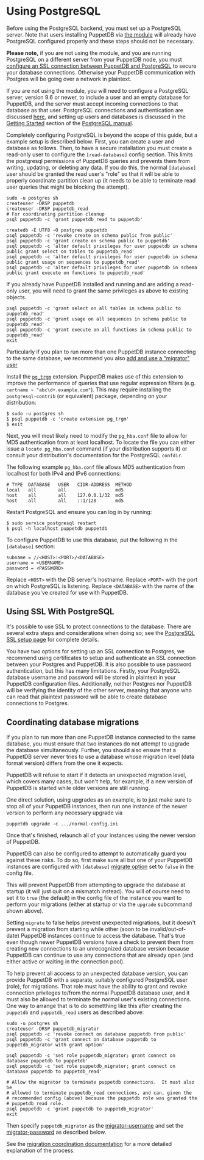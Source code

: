 [config]: ./configure.markdown
[pg_trgm]: http://www.postgresql.org/docs/current/static/pgtrgm.html
[postgres_ssl]: ./postgres_ssl.markdown
[migration_coordination]: ./migration_coordination.markdown
[module]: ./install_via_module.markdown

# Using PostgreSQL

Before using the PostgreSQL backend, you must set up a PostgreSQL server. Note
that users installing PuppetDB via [the module][module] will already have
PostgreSQL configured properly and these steps should not be necessary.

**Please note,** if you are not using the module, and you are running
PostgreSQL on a different server from your PuppetDB node, you must [configure
an SSL connection between PuppetDB and PostgreSQL](#using-ssl-with-postgresql)
to secure your database connections. Otherwise your PuppetDB communication with
Postgres will be going over a network in plaintext.

If you are not using the module, you will need to configure a PostgreSQL
server, version 9.6 or newer, to include a user and an empty database for
PuppetDB, and the server must accept incoming connections to that database as
that user.  PostgreSQL connections and authentication are discussed
[here](https://www.postgresql.org/docs/9.6/static/auth-pg-hba-conf.html), and
setting up users and databases is discussed in the [Getting
Started](https://www.postgresql.org/docs/9.6/static/tutorial-start.html)
section of the [PostgreSQL
manual](https://www.postgresql.org/docs/9.6/static/index.html).

Completely configuring PostgreSQL is beyond the scope of this guide, but a
example setup is described below. First, you can create a user and database as
follows. Then, to have a secure installation you must create a read-only user
to configure the `[read-database]` config section. This limits the postgresql
permissions of PuppetDB queries and prevents them from writing, updating,
or deleting any data.  If you do this, the normal `[database]` user
should be granted the read user's "role" so that it will be able to
properly coordinate partition clean up (it needs to be able to
terminate read user queries that might be blocking the attempt).

```
sudo -u postgres sh
createuser -DRSP puppetdb
createuser -DRSP puppetdb_read
# For coordinating partition cleanup
psql puppetdb -c 'grant puppetdb_read to puppetdb'

createdb -E UTF8 -O postgres puppetdb
psql puppetdb -c 'revoke create on schema public from public'
psql puppetdb -c 'grant create on schema public to puppetdb'
psql puppetdb -c 'alter default privileges for user puppetdb in schema public grant select on tables to puppetdb_read'
psql puppetdb -c 'alter default privileges for user puppetdb in schema public grant usage on sequences to puppetdb_read'
psql puppetdb -c 'alter default privileges for user puppetdb in schema public grant execute on functions to puppetdb_read'
```

If you already have PuppetDB installed and running and are adding a read-only
user, you will need to grant the same privileges as above to existing objects.

```
psql puppetdb -c 'grant select on all tables in schema public to puppetdb_read'
psql puppetdb -c 'grant usage on all sequences in schema public to puppetdb_read'
psql puppetdb -c 'grant execute on all functions in schema public to puppetdb_read'
exit
```

Particularly if you plan to run more than one PuppetDB instance
connecting to the same database, we recommend you also
[add and use a "migrator" user](#coordinating-database-migrations)

Install the [`pg_trgm`][pg_trgm] extension. PuppetDB makes use of this
extension to improve the performance of queries that use regular expression
filters (e.g. `certname ~ "abc\d+.example.com"`). This may require installing
the `postgresql-contrib` (or equivalent) package, depending on your
distribution:

    $ sudo -u postgres sh
    $ psql puppetdb -c 'create extension pg_trgm'
    $ exit

Next, you will most likely need to modify the `pg_hba.conf` file to
allow for MD5 authentication from at least localhost. To locate the
file you can either issue a `locate pg_hba.conf` command (if your
distribution supports it) or consult your distribution's documentation
for the PostgreSQL `confdir`.

The following example `pg_hba.conf` file allows MD5 authentication
from localhost for both IPv4 and IPv6 connections:

    # TYPE  DATABASE   USER   CIDR-ADDRESS  METHOD
    local   all        all                  md5
    host    all        all    127.0.0.1/32  md5
    host    all        all    ::1/128       md5

Restart PostgreSQL and ensure you can log in by running:

    $ sudo service postgresql restart
    $ psql -h localhost puppetdb puppetdb

To configure PuppetDB to use this database, put the following in the
`[database]` section:

    subname = //<HOST>:<PORT>/<DATABASE>
    username = <USERNAME>
    password = <PASSWORD>

Replace `<HOST>` with the DB server's hostname. Replace `<PORT>` with
the port on which PostgreSQL is listening. Replace `<DATABASE>` with
the name of the database you've created for use with PuppetDB.

## Using SSL With PostgreSQL

It's possible to use SSL to protect connections to the database. There
are several extra steps and considerations when doing so; see the
[PostgreSQL SSL setup page][postgres_ssl] for complete details.

You have two options for setting up an SSL connection to Postgres, we recommend
using certificates to setup and authenticate an SSL connection between your
Postgres and PuppetDB. It is also possible to use password authentication, but
this has many limitations. Firstly, your PostgreSQL database username and
password will be stored in plaintext in your PuppetDB configuration files.
Additionally, neither Postgres nor PuppetDB will be verifying the identity of
the other server, meaning that anyone who can read that plaintext password will
be able to create database connections to Postgres.

## Coordinating database migrations

If you plan to run more than one PuppetDB instance connected to the
same database, you must ensure that two instances do not attempt to
upgrade the database simultaneously.  Further, you should also ensure
that a PuppetDB server never tries to use a database whose migration
level (data format version) differs from the one it expects.

PuppetDB will refuse to start if it detects an unexpected migration
level, which covers many cases, but won't help, for example, if a new
version of PuppetDB is started while older versions are still running.

One direct solution, using upgrades as an example, is to just make
sure to stop all of your PuppetDB instances, then run one instance of
the newer version to perform any necessary upgrade via

    puppetdb upgrade -c .../normal-config.ini

Once that's finished, relaunch all of your instances using the
newer version of PuppetDB.

PuppetDB can also be configured to attempt to automatically guard you
against these risks.  To do so, first make sure all but one of your PuppetDB
instances are configured with `[database]` [migrate option](#migrate)
set to `false` in the config file.

This will prevent PuppetDB from attempting to upgrade the database at
startup (it will just quit on a mismatch instead).  You will of course
need to set it to `true` (the default) in the config file of the
instance you want to perform your migrations (either at startup or via
the `upgrade` subcommand shown above).

Setting `migrate` to false helps prevent unexpected migrations, but it
doesn't prevent a migration from starting while other (soon to be
invalid/out-of-date) PuppetDB instances continue to access the
database.  That's true even though newer PuppetDB versions have a
check to prevent them from creating new connections to an unrecognized
database version because PuppetDB can continue to use any connections
that are already open (and either active or waiting in the connection
pool).

To help prevent all acccess to an unexpected database version, you can
provide PuppetDB with a separate, suitably configured PostgreSQL user
(role), for migrations.  That role must have the ability to grant and
revoke connection privileges to/from the normal PuppetDB database
user, and it must also be allowed to terminate the normal user's
existing connections.  One way to arrange that is to do sometthing
like this after creating the `puppetdb` and `puppetdb_read` users as
described above:

```
sudo -u postgres sh
createuser -DRSP puppetdb_migrator
psql puppetdb -c 'revoke connect on database puppetdb from public'
psql puppetdb -c 'grant connect on database puppetdb to puppetdb_migrator with grant option'

psql puppetdb -c 'set role puppetdb_migrator; grant connect on database puppetdb to puppetdb'
psql puppetdb -c 'set role puppetdb_migrator; grant connect on database puppetdb to puppetdb_read'

# Allow the migrator to terminate puppetdb connections.  It must also be
# allowed to terminate puppetdb_read connections, and can, given the
# recommended config (above) because the puppetdb role was granted the
# puppetdb_read role.
psql puppetdb -c 'grant puppetdb to puppetdb_migrator'
exit
```

Then specify `puppetdb_migrator` as the
[migrator-username](#migrator-username) and set the
[migrator-password](#migrator-password) as described below.

See the [migration coordination documentation][migration_coordination]
for a more detailed explanation of the process.
